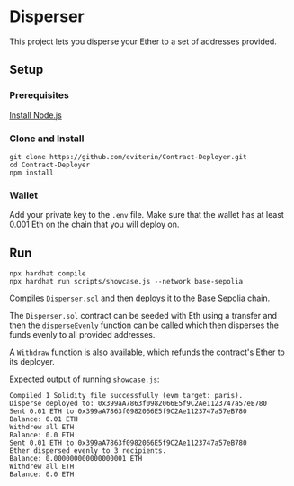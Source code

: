 # Disperser

This project lets you disperse your Ether to a set of addresses provided.

## Setup
### Prerequisites
[Install Node.js](https://nodejs.org/en/download/package-manager)

### Clone and Install
```
git clone https://github.com/eviterin/Contract-Deployer.git
cd Contract-Deployer
npm install 
```

### Wallet

Add your private key to the `.env` file. 
Make sure that the wallet has at least 0.001 Eth on the chain that you will deploy on. 

## Run

```shell
npx hardhat compile
npx hardhat run scripts/showcase.js --network base-sepolia
```
Compiles `Disperser.sol` and then deploys it to the Base Sepolia chain.

The `Disperser.sol` contract can be seeded with Eth using a transfer and then the `disperseEvenly` function can be called which then disperses the funds evenly to all provided addresses.

A `Withdraw` function is also available, which refunds the contract's Ether to its deployer.

Expected output of running `showcase.js`:
```
Compiled 1 Solidity file successfully (evm target: paris).
Disperse deployed to: 0x399aA7863f0982066E5f9C2Ae1123747a57eB780
Sent 0.01 ETH to 0x399aA7863f0982066E5f9C2Ae1123747a57eB780
Balance: 0.01 ETH
Withdrew all ETH
Balance: 0.0 ETH
Sent 0.01 ETH to 0x399aA7863f0982066E5f9C2Ae1123747a57eB780
Ether dispersed evenly to 3 recipients.
Balance: 0.000000000000000001 ETH
Withdrew all ETH
Balance: 0.0 ETH
```

